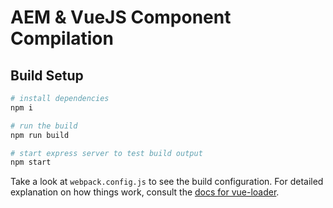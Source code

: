 # AEM &amp; VueJS Component Compilation

## Build Setup

``` bash
# install dependencies
npm i

# run the build
npm run build

# start express server to test build output
npm start
```

Take a look at `webpack.config.js` to see the build configuration.
For detailed explanation on how things work, consult the [docs for vue-loader](http://vue-loader.vuejs.org/en/).
